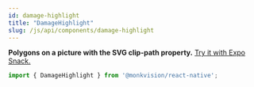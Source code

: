 ```yaml
---
id: damage-highlight
title: "DamageHighlight"
slug: /js/api/components/damage-highlight
---
```


**Polygons on a picture with the SVG clip-path property.**
[Try it with Expo Snack.](https://snack.expo.dev/@alexandre-em-monk/damagehighlight-component)

``` javascript
import { DamageHighlight } from '@monkvision/react-native';
```
